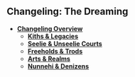 ## Changeling: The Dreaming

- **[Changeling Overview](./readme.md)**  
  - **[Kiths & Legacies](./kiths.md)**  
  - **[Seelie & Unseelie Courts](./courts.md)**  
  - **[Freeholds & Trods](./places.md)**  
  - **[Arts & Realms](./arts.md)**  
  - **[Nunnehi & Denizens](./nations.md)**  